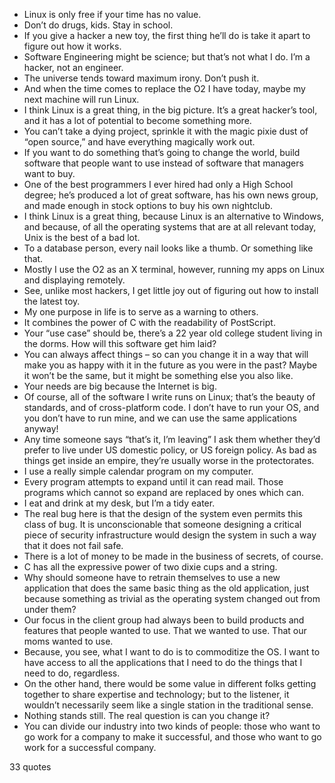  - Linux is only free if your time has no value.
 - Don’t do drugs, kids. Stay in school.
 - If you give a hacker a new toy, the first thing he’ll do is take it apart to figure out how it works.
 - Software Engineering might be science; but that’s not what I do. I’m a hacker, not an engineer.
 - The universe tends toward maximum irony. Don’t push it.
 - And when the time comes to replace the O2 I have today, maybe my next machine will run Linux.
 - I think Linux is a great thing, in the big picture. It’s a great hacker’s tool, and it has a lot of potential to become something more.
 - You can’t take a dying project, sprinkle it with the magic pixie dust of “open source,” and have everything magically work out.
 - If you want to do something that’s going to change the world, build software that people want to use instead of software that managers want to buy.
 - One of the best programmers I ever hired had only a High School degree; he’s produced a lot of great software, has his own news group, and made enough in stock options to buy his own nightclub.
 - I think Linux is a great thing, because Linux is an alternative to Windows, and because, of all the operating systems that are at all relevant today, Unix is the best of a bad lot.
 - To a database person, every nail looks like a thumb. Or something like that.
 - Mostly I use the O2 as an X terminal, however, running my apps on Linux and displaying remotely.
 - See, unlike most hackers, I get little joy out of figuring out how to install the latest toy.
 - My one purpose in life is to serve as a warning to others.
 - It combines the power of C with the readability of PostScript.
 - Your “use case” should be, there’s a 22 year old college student living in the dorms. How will this software get him laid?
 - You can always affect things – so can you change it in a way that will make you as happy with it in the future as you were in the past? Maybe it won’t be the same, but it might be something else you also like.
 - Your needs are big because the Internet is big.
 - Of course, all of the software I write runs on Linux; that’s the beauty of standards, and of cross-platform code. I don’t have to run your OS, and you don’t have to run mine, and we can use the same applications anyway!
 - Any time someone says “that’s it, I’m leaving” I ask them whether they’d prefer to live under US domestic policy, or US foreign policy. As bad as things get inside an empire, they’re usually worse in the protectorates.
 - I use a really simple calendar program on my computer.
 - Every program attempts to expand until it can read mail. Those programs which cannot so expand are replaced by ones which can.
 - I eat and drink at my desk, but I’m a tidy eater.
 - The real bug here is that the design of the system even permits this class of bug. It is unconscionable that someone designing a critical piece of security infrastructure would design the system in such a way that it does not fail safe.
 - There is a lot of money to be made in the business of secrets, of course.
 - C has all the expressive power of two dixie cups and a string.
 - Why should someone have to retrain themselves to use a new application that does the same basic thing as the old application, just because something as trivial as the operating system changed out from under them?
 - Our focus in the client group had always been to build products and features that people wanted to use. That we wanted to use. That our moms wanted to use.
 - Because, you see, what I want to do is to commoditize the OS. I want to have access to all the applications that I need to do the things that I need to do, regardless.
 - On the other hand, there would be some value in different folks getting together to share expertise and technology; but to the listener, it wouldn’t necessarily seem like a single station in the traditional sense.
 - Nothing stands still. The real question is can you change it?
 - You can divide our industry into two kinds of people: those who want to go work for a company to make it successful, and those who want to go work for a successful company.

33 quotes